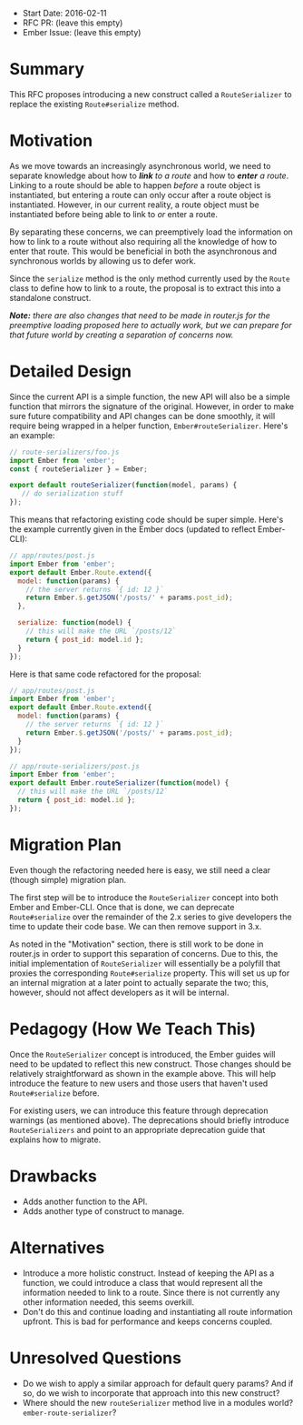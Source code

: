 - Start Date: 2016-02-11
- RFC PR: (leave this empty)
- Ember Issue: (leave this empty)

# Summary

This RFC proposes introducing a new construct called a `RouteSerializer` to replace the existing `Route#serialize` method.

# Motivation

As we move towards an increasingly asynchronous world, we need to separate knowledge about how to _**link** to a route_ and how to _**enter** a route_. Linking to a route should be able to happen _before_ a route object is instantiated, but entering a route can only occur after a route object is instantiated. However, in our current reality, a route object must be instantiated before being able to link to _or_ enter a route.

By separating these concerns, we can preemptively load the information on how to link to a route without also requiring all the knowledge of how to enter that route. This would be beneficial in both the asynchronous and synchronous worlds by allowing us to defer work.

Since the `serialize` method is the only method currently used by the `Route` class to define how to link to a route, the proposal is to extract this into a standalone construct.

_**Note:** there are also changes that need to be made in router.js for the preemptive loading proposed here to actually work, but we can prepare for that future world by creating a separation of concerns now._

# Detailed Design

Since the current API is a simple function, the new API will also be a simple function that mirrors the signature of the original. However, in order to make sure future compatibility and API changes can be done smoothly, it will require being wrapped in a helper function, `Ember#routeSerializer`. Here's an example:

```js
// route-serializers/foo.js
import Ember from 'ember';
const { routeSerializer } = Ember;

export default routeSerializer(function(model, params) {
   // do serialization stuff
});
```

This means that refactoring existing code should be super simple. Here's the example currently given in the Ember docs (updated to reflect Ember-CLI):

```js
// app/routes/post.js
import Ember from 'ember';
export default Ember.Route.extend({
  model: function(params) {
    // the server returns `{ id: 12 }`
    return Ember.$.getJSON('/posts/' + params.post_id);
  },

  serialize: function(model) {
    // this will make the URL `/posts/12`
    return { post_id: model.id };
  }
});
```

Here is that same code refactored for the proposal:

```js
// app/routes/post.js
import Ember from 'ember';
export default Ember.Route.extend({
  model: function(params) {
    // the server returns `{ id: 12 }`
    return Ember.$.getJSON('/posts/' + params.post_id);
  }
});

// app/route-serializers/post.js
import Ember from 'ember';
export default Ember.routeSerializer(function(model) {
  // this will make the URL `/posts/12`
  return { post_id: model.id };
});
```

# Migration Plan

Even though the refactoring needed here is easy, we still need a clear (though simple) migration plan.

The first step will be to introduce the `RouteSerializer` concept into both Ember and Ember-CLI. Once that is done, we can deprecate `Route#serialize` over the remainder of the 2.x series to give developers the time to update their code base. We can then remove support in 3.x.

As noted in the "Motivation" section, there is still work to be done in router.js in order to support this separation of concerns. Due to this, the initial implementation of `RouteSerializer` will essentially be a polyfill that proxies the corresponding `Route#serialize` property. This will set us up for an internal migration at a later point to actually separate the two; this, however, should not affect developers as it will be internal.

# Pedagogy (How We Teach This)

Once the `RouteSerializer` concept is introduced, the Ember guides will need to be updated to reflect this new construct. Those changes should be relatively straightforward as shown in the example above. This will help introduce the feature to new users and those users that haven't used `Route#serialize` before.

For existing users, we can introduce this feature through deprecation warnings (as mentioned above). The deprecations should briefly introduce `RouteSerializers` and point to an appropriate deprecation guide that explains how to migrate.

# Drawbacks

- Adds another function to the API.
- Adds another type of construct to manage.

# Alternatives

- Introduce a more holistic construct. Instead of keeping the API as a function, we could introduce a class that would represent all the information needed to link to a route. Since there is not currently any other information needed, this seems overkill.
- Don't do this and continue loading and instantiating all route information upfront. This is bad for performance and keeps concerns coupled.

# Unresolved Questions

- Do we wish to apply a similar approach for default query params? And if so, do we wish to incorporate that approach into this new construct?
- Where should the new `routeSerializer` method live in a modules world? `ember-route-serializer`?
